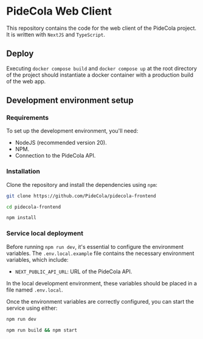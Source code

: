 # PideCola Web Client

This repository contains the code for the web client of the PideCola project. It is written with `NextJS` and `TypeScript`.

## Deploy
Executing `docker compose build` and `docker compose up` at the root directory of the project should instantiate a docker container with a production build of the web app.

## Development environment setup

### Requirements

To set up the development environment, you'll need:

- NodeJS (recommended version 20).
- NPM.
- Connection to the PideCola API.

### Installation

Clone the repository and install the dependencies using `npm`:

```sh
git clone https://github.com/PideCola/pidecola-frontend
```

```sh
cd pidecola-frontend
```

```sh
npm install
```

### Service local deployment

Before running `npm run dev`, it's essential to configure the environment variables. The `.env.local.example` file contains the necessary environment variables, which include:

- `NEXT_PUBLIC_API_URL`: URL of the PideCola API.

In the local development environment, these variables should be placed in a file named `.env.local`.

Once the environment variables are correctly configured, you can start the service using either:

```sh
npm run dev
```

```sh
npm run build && npm start
```
